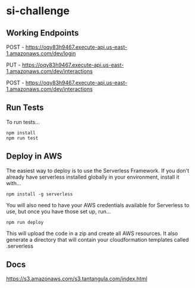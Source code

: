 # si-challenge

## Working Endpoints

POST - https://oqy83h9467.execute-api.us-east-1.amazonaws.com/dev/login
  
PUT - https://oqy83h9467.execute-api.us-east-1.amazonaws.com/dev/interactions

POST - https://oqy83h9467.execute-api.us-east-1.amazonaws.com/dev/interactions
  
## Run Tests

To run tests...

```
npm install
npm run test
```

## Deploy in AWS

The easiest way to deploy is to use the Serverless Framework. If you don't already have serverless installed globally in your environment, install it with...

```
npm install -g serverless
```

You will also need to have your AWS credentials available for Serverless to use, but once you have those set up, run...

```
npm run deploy
```

This will upload the code in a zip and create all AWS resources. It also generate a directory that will contain your cloudformation templates called .serverless

## Docs

https://s3.amazonaws.com/s3.tantangula.com/index.html
